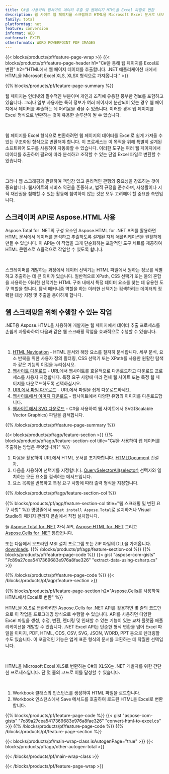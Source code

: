 ```yaml
---
title: C#을 사용하여 웹사이트 데이터 추출 및 웹페이지 HTML을 Excel 파일로 변환
description: 웹 사이트 웹 페이지를 스크랩하고 HTML을 Microsoft Excel 문서로 내보냅니다. .NET 애플리케이션을 개발하여 웹 사이트 데이터를 XLS, XLSX 형식으로 스크랩합니다.
family: total
platformtag: net
feature: conversion
informat: WEB
outformat: EXCEL
otherformats: WORD POWERPOINT PDF IMAGES
---
```

{{< blocks/products/pf/feature-page-wrap >}}
{{< blocks/products/pf/feature-page-header h1="C#을 통해 웹 페이지를 Excel로 변환" h2="HTML에서 웹 페이지 데이터를 추출합니다. .NET 애플리케이션 내에서 HTML을 Microsoft Excel XLS, XLSX 형식으로 가져옵니다." >}}

{{% blocks/products/pf/feature-page-summary %}}

<p>웹 페이지는 인터넷의 필수적인 부분이며 개인과 조직에 유용한 풍부한 정보를 포함하고 있습니다. 그러나 일부 사용자는 특히 정보가 여러 페이지에 분산되어 있는 경우 웹 페이지에서 데이터를 추출하는 데 어려움을 겪을 수 있습니다. 이러한 경우 웹 페이지를 Excel 형식으로 변환하는 것이 유용한 솔루션이 될 수 있습니다.</p><br />
<p>웹 페이지를 Excel 형식으로 변환하려면 웹 페이지의 데이터를 Excel로 쉽게 가져올 수 있는 구조화된 형식으로 변환해야 합니다. 이 프로세스는 이 목적을 위해 특별히 설계된 소프트웨어 도구를 사용하여 자동화할 수 있습니다. 이러한 도구는 여러 웹 페이지에서 데이터를 추출하여 필요에 따라 분석하고 조작할 수 있는 단일 Excel 파일로 변환할 수 있습니다.</p><br />

<p>그러나 웹 스크래핑과 관련하여 책임감 있고 윤리적인 관행의 중요성을 강조하는 것이 중요합니다. 웹사이트의 서비스 약관을 존중하고, 법적 규정을 준수하며, 사생활이나 지적 재산권을 침해할 수 있는 활동에 참여하지 않는 것은 모두 고려해야 할 중요한 측면입니다.</p>

<h2 class="heading-border">스크레이퍼 API로 Aspose.HTML 사용</h2>

<p>Aspose.Total for .NET의 구성 요소인 Aspose.HTML for .NET API를 활용하면 HTML 문서에서 데이터를 분석하고 추출하도록 설계된 자체 애플리케이션을 원활하게 만들 수 있습니다. 이 API는 이 작업을 크게 단순화하는 포괄적인 도구 세트를 제공하여 HTML 콘텐츠로 효율적으로 작업할 수 있도록 합니다.</p><br />

<p>스크레이퍼를 개발하는 과정에서 데이터 선택기는 HTML 파일에서 원하는 정보를 식별하고 추출하는 데 큰 의미가 있습니다. 일반적으로 XPath, CSS 선택기 또는 둘의 혼합을 사용하는 이러한 선택기는 HTML 구조 내에서 특정 데이터 요소를 찾는 데 유용한 도구 역할을 합니다. 탐색 메커니즘 역할을 하는 이러한 선택기는 검색하려는 데이터의 정확한 대상 지정 및 추출을 용이하게 합니다.</p>

<h2 class="heading-border">웹 스크래핑을 위해 수행할 수 있는 작업</h2>

<p>.NET용 Aspose.HTML을 사용하여 개발자는 웹 페이지에서 데이터 추출 프로세스를 손쉽게 자동화하여 다음과 같은 웹 스크래핑 작업을 효과적으로 수행할 수 있습니다.</p><br />

1. [HTML Navigation](https://docs.aspose.com/html/net/html-navigation/) - HTML 문서와 해당 요소를 철저히 분석합니다. 세부 분석, 요소 반복을 위한 사용자 정의 필터링, CSS 선택기 또는 XPath를 사용한 원활한 탐색과 같은 기능의 이점을 누리십시오.
2. [웹사이트 다운로드](https://docs.aspose.com/html/net/download-website/) - URL에서 웹사이트를 효율적으로 다운로드하고 다운로드 프로세스를 사용자 지정합니다. 특정 요구 사항에 따라 전체 웹 사이트 또는 특정 웹 페이지를 다운로드하도록 선택하십시오.
3. [URL에서 파일 다운로드](https://docs.aspose.com/html/net/download-file-from-url/) - URL에서 파일을 쉽게 다운로드하세요.
4. [웹사이트에서 이미지 다운로드](https://docs.aspose.com/html/net/download-images-from-website/) - 웹사이트에서 다양한 유형의 이미지를 다운로드합니다.
5. [웹사이트에서 SVG 다운로드](https://docs.aspose.com/html/net/download-svg-from-website/) - C#을 사용하여 웹 사이트에서 SVG(Scalable Vector Graphics) 파일을 검색합니다.

{{% /blocks/products/pf/feature-page-summary  %}}

{{< blocks/products/pf/agp/feature-section >}}
{{% blocks/products/pf/agp/feature-section-col title="C#을 사용하여 웹 데이터를 추출하는 방법은 무엇입니까?" %}}

1. 다음을 활용하여 URL에서 HTML 문서를 초기화합니다. [HTMLDocument](https://reference.aspose.com/html/net/aspose.html/htmldocument/htmldocument/) 건설자.
2. 다음을 사용하여 선택기를 지정합니다. [QuerySelectorAll(selector)](https://reference.aspose.com/html/net/aspose.html.dom/document/queryselectorall/) 선택자와 일치하는 모든 요소를 검색하는 메서드입니다.
3. 요소 목록을 반복하고 특정 요구 사항에 따라 출력 형식을 지정합니다.
 
{{% /blocks/products/pf/agp/feature-section-col %}}

{{% blocks/products/pf/agp/feature-section-col title="웹 스크래핑 및 변환 요구 사항" %}}
명령줄에서 ```nuget install Aspose.Total```로 설치하거나 Visual Studio의 패키지 관리자 콘솔에서 직접 설치합니다.

둘 [Aspose.Total for .NET](https://products.aspose.com/total/net/) 자식 API, [Aspose.HTML for .NET](https://products.aspose.com/html/net/) 그리고 [Aspose.Cells for .NET](https://products.aspose.com/cells/net/) 통합됩니다.

또는 다음에서 오프라인 MSI 설치 프로그램 또는 ZIP 파일의 DLL을 가져옵니다. [downloads](https://releases.aspose.com/total/net).
{{% /blocks/products/pf/agp/feature-section-col %}}
{{% blocks/products/pf/feature-page-code %}}
{{< gist "aspose-com-gists" "7c89a27cea5417369683e976a8fae326" "extract-data-using-csharp.cs" >}}

{{% /blocks/products/pf/feature-page-code %}}
{{< /blocks/products/pf/agp/feature-section >}}

{{% blocks/products/pf/feature-page-section  h2="Aspose.Cells를 사용하여 HTML에서 Excel로 변환" %}}
<p>HTML을 XLS로 변환하려면 Aspose.Cells for .NET API를 활용하면 몇 줄의 코드만으로 이 작업을 프로그래밍 방식으로 수행할 수 있습니다. API를 사용하면 다양한 Excel 파일을 생성, 수정, 변환, 렌더링 및 인쇄할 수 있는 기능이 있는 교차 플랫폼 애플리케이션을 개발할 수 있습니다. .NET Excel API는 단순한 형식 변환을 넘어 Excel 파일을 이미지, PDF, HTML, ODS, CSV, SVG, JSON, WORD, PPT 등으로 렌더링할 수도 있습니다. 이 포괄적인 기능은 업계 표준 형식의 문서를 교환하는 데 탁월한 선택입니다.</p><br />

<p>HTML을 Microsoft Excel XLS로 변환하는 C#의 XLSX는 .NET 개발자를 위한 간단한 프로세스입니다. 단 몇 줄의 코드로 이를 달성할 수 있습니다.</p><br />

1. Workbook 클래스의 인스턴스를 생성하여 HTML 파일을 로드합니다.
1. Workbook 인스턴스에서 Save 메서드를 호출하여 로드된 HTML을 Excel로 변환합니다.

{{% blocks/products/pf/feature-page-code %}}
{{< gist "aspose-com-gists" "7c89a27cea5417369683e976a8fae326" "convert-html-to-excel.cs" >}}
{{% /blocks/products/pf/feature-page-code  %}}
{{% /blocks/products/pf/feature-page-section %}}

{{< blocks/products/pf/main-wrap-class isAutogenPage="true" >}}
{{< blocks/products/pf/agp/other-autogen-total >}}

{{< /blocks/products/pf/main-wrap-class >}}

{{< /blocks/products/pf/feature-page-wrap >}}